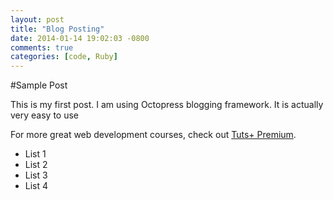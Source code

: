 ```yaml
---
layout: post
title: "Blog Posting"
date: 2014-01-14 19:02:03 -0800
comments: true
categories: [code, Ruby]
---
```


#Sample Post

This is my first post. I am using Octopress blogging framework. It is actually very easy to use

For more great web development courses, check out [Tuts+ Premium](http://tutsplus.com).

- List 1
- List 2
- List 3
- List 4
